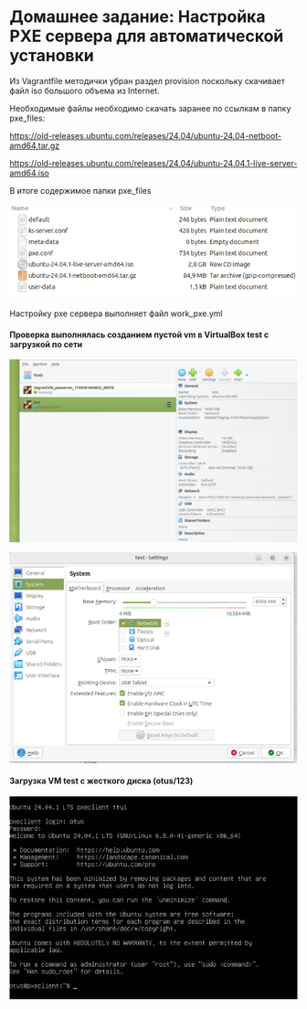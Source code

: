 # Домашнее задание:  Настройка PXE сервера для автоматической установки


Из Vagrantfile методички убран раздел provision поскольку скачивает файл iso большого объема из Internet.

Необходимые файлы необходимо скачать заранее по ссылкам в папку pxe_files:

https://old-releases.ubuntu.com/releases/24.04/ubuntu-24.04-netboot-amd64.tar.gz

https://old-releases.ubuntu.com/releases/24.04/ubuntu-24.04.1-live-server-amd64.iso


В итоге содержимое папки pxe_files

![Image alt](https://github.com/AlexndrVakulenko/homework20/blob/main/screenshots/01_pxe_files_dir.png)



Настройку pxe сервера выполняет файл work_pxe.yml



#### Проверка выполнялась созданием пустой vm в VirtualBox test с загрузкой по сети ####

![Image alt](https://github.com/AlexndrVakulenko/homework20/blob/main/screenshots/02_testVM_config1.png)


![Image alt](https://github.com/AlexndrVakulenko/homework20/blob/main/screenshots/03_testVM_config2.png)


#### Загрузка VM test с жесткого диска (otus/123) ####

![Image alt](https://github.com/AlexndrVakulenko/homework20/blob/main/screenshots/04_testVM_login_OK.png)
